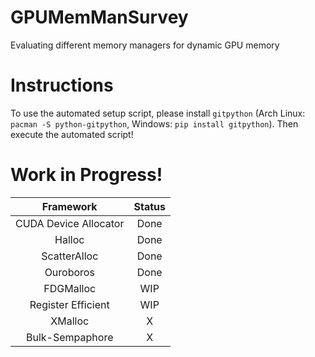 # GPUMemManSurvey
Evaluating different memory managers for dynamic GPU memory

# Instructions
To use the automated setup script, please install `gitpython` (Arch Linux: `pacman -S python-gitpython`, Windows: `pip install gitpython`).
Then execute the automated script!

# Work in Progress!

| Framework | Status |
|:---:|:---:|
| CUDA Device Allocator | Done 	|
| Halloc 				| Done 	|
| ScatterAlloc 			| Done 	|
| Ouroboros 			| Done	|
| FDGMalloc 			|  WIP 	|
| Register Efficient	|  WIP 	|
| XMalloc 				| 	X 	|
| Bulk-Sempaphore 		| 	X 	|